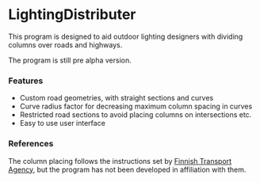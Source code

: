 LightingDistributer
===================

This program is designed to aid outdoor lighting designers with dividing columns over roads and highways.

The program is still pre alpha version.

### Features
* Custom road geometries, with straight sections and curves
* Curve radius factor for decreasing maximum column spacing in curves
* Restricted road sections to avoid placing columns on intersections etc.
* Easy to use user interface

### References
The column placing follows the instructions set by [Finnish Transport Agency](http://portal.liikennevirasto.fi/sivu/www/e/), but the program has not been developed in affiliation with them.
